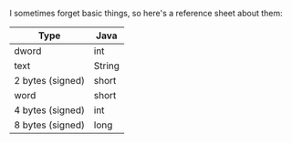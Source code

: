 I sometimes forget basic things, so here's a reference sheet about them:

| Type    | Java   |
|---------|--------|
| dword   | int    |
| text    | String |
| 2 bytes (signed) | short  |
| word    | short  |
| 4 bytes (signed) | int    |
| 8 bytes (signed) | long   |

